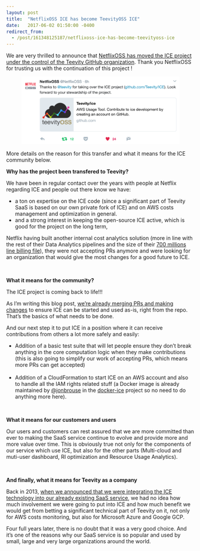 ```yaml
---
layout: post
title:  "NetflixOSS ICE has become TeevityOSS ICE"
date:   2017-06-02 01:50:00 -0400
redirect_from:
  - /post/161348125187/netflixoss-ice-has-become-teevityoss-ice
---
```

<p>We are very thrilled to announce that <a href="https://twitter.com/NetflixOSS/status/870475268166606851" target="_blank">NetflixOSS has moved the ICE project under the control of the Teevity GitHub organization</a>. Thank you NetflixOSS for trusting us with the continuation of this project !</p><figure data-orig-width="1172" data-orig-height="498" class="tmblr-full"><img src="/assets/images/import/161348125187_0.png" alt="image" data-orig-width="1172" data-orig-height="498"/></figure><p>More details on the reason for this transfer and what it means for the ICE community below. <br/></p><p><b>Why has the project been transfered to Teevity?</b></p><p>We have been in regular contact over the years with people at Netflix regarding ICE and people out there know we have:</p><ul><li>a ton on expertise on the ICE code (since a significant part of Teevity SaaS is based on our own private fork of ICE) and on AWS costs management and optimization in general. <br/></li><li>and a strong interest in keeping the open-source ICE active, which is good for the project on the long term,<br/></li></ul><p>Netflix having built another internal cost analytics solution (more in line with the rest of their Data Analytics pipelines and the size of their <a href="https://twitter.com/adrianco/status/763201371810123776" target="_blank">700 millions line billing file</a>), they were not accepting PRs anymore and were looking for an organization that would give the most changes for a good future to ICE.</p><p><br/></p><p><b>What it means for the community?</b><br/></p><p>The ICE project is coming back to life!!!  </p><p>As I’m writing this blog post, <a href="https://github.com/Teevity/ice/commits/integration" target="_blank">we’re already merging PRs and making changes</a> to ensure ICE can be started and used as-is, right from the repo. That’s the basics of what needs to be done.</p><p>And our next step it to put ICE in a position where it can receive contributions from others a lot more safely and easily:</p><ul><li>Addition of a basic test suite that will let people ensure they don’t break anything in the core computation logic when they make contributions (this is also going to simplify our work of accepting PRs, which means more PRs can get accepted)<br/><br/></li><li>Addition of a CloudFormation to start ICE on an AWS account and also to handle all the IAM rights related stuff (a Docker image is already maintained by <a href="https://github.com/jonbrouse" target="_blank">@jonbrouse</a> in the <a href="https://github.com/jonbrouse/docker-ice" target="_blank">docker-ice</a> project so no need to do anything more here).</li></ul><p><br/></p><p><b>What it means for our customers and users</b></p><p>Our users and customers can rest assured that we are more committed than ever to making the SaaS service continue to evolve and provide more and more value over time. This is obviously true not only for the components of our service which use ICE, but also for the other parts (Multi-cloud and muti-user dashboard, RI optimization and Resource Usage Analytics).</p><p><br/></p><p><b>And finally, what it means for Teevity as a company</b></p><p>Back in 2013, <a href="{% post_url 2012-08-14-netflixoss-ice-as-a-service-by-teevity,-coming-in-two-flavors %}" target="_blank">when we announced that we were integrating the ICE technology into our already existing SaaS service</a>, we had no idea how much involvement we were going to put into ICE and how much benefit we would get from betting a significant technical part of Teevity on it, not only for AWS costs monitoring, but also for Microsoft Azure and Google GCP.</p><p>Four full years later, there is no doubt that it was a very good choice. And it’s one of the reasons why our SaaS service is so popular and used by small, large and very large organizations around the world.</p>
 